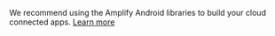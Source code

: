 <amplify-callout warning>

We recommend using the Amplify Android libraries to build your cloud connected apps. [Learn more](~/start/start.md)

</amplify-callout>